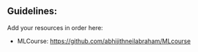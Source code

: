 ## Guidelines:

Add your resources in order here:

- MLCourse: https://github.com/abhijithneilabraham/MLcourse